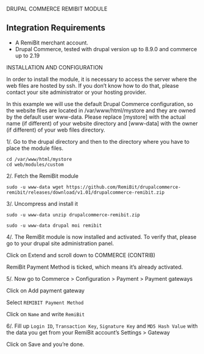 DRUPAL COMMERCE REMIBIT MODULE 

## Integration Requirements

- A RemiBit merchant account.
- Drupal Commerce, tested with drupal version up to 8.9.0 and commerce up to 2.19

INSTALLATION AND CONFIGURATION


In order to install the module, it is necessary to access the server where the web files are hosted by ssh. If you don’t know how to do that, please contact your site administrator or your hosting provider.

In this example we will use the default Drupal Commerce configuration, so the website files are located in /var/www/html/mystore and they are owned by the default user www-data. Please replace [mystore] with the actual name (if different) of your website directory and [www-data] with the owner (if different) of your web files directory.

1/. Go to the drupal directory and then to the directory where you have to place the module files.

```
cd /var/www/html/mystore
cd web/modules/custom
```

2/. Fetch the RemiBit module

```
sudo -u www-data wget https://github.com/RemiBit/drupalcommerce-remibit/releases/download/v1.01/drupalcommerce-remibit.zip
```

3/. Uncompress and install it

```
sudo -u www-data unzip drupalcommerce-remibit.zip

sudo -u www-data drupal moi remibit
```


4/. The RemiBit module is now installed and activated. To verify that, please go to your drupal site administration panel. 

Click on Extend and scroll down to COMMERCE (CONTRIB)

RemiBit Payment Method is ticked, which means it’s already activated.


5/. Now go to Commerce > Configuration > Payment > Payment gateways

Click on Add payment gateway

Select ``REMIBIT Payment Method``

Click on ``Name`` and write ``RemiBit``

6/. Fill up ``Login ID``, ``Transaction Key``, ``Signature Key`` and ``MD5 Hash Value`` with the data you get from your RemiBit account’s Settings > Gateway

Click on Save and you’re done.

